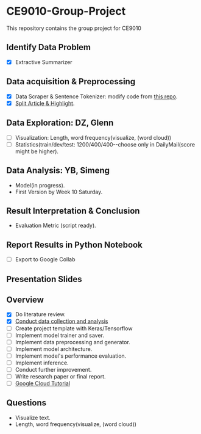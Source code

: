# CE9010-Group-Project
This repository contains the group project for CE9010

## Identify Data Problem
- [x] Extractive Summarizer 

## Data acquisition & Preprocessing 
- [x] Data Scraper & Sentence Tokenizer: modify code from [this repo](https://github.com/abisee/cnn-dailymail). 
- [x] [Split Article & Highlight](https://github.com/EdinburghNLP/Refresh). 

## Data Exploration: DZ, Glenn
- [ ] Visualization: Length, word frequency(visualize, (word cloud))
- [ ] Statistics(train/dev/test: 1200/400/400--choose only in DailyMail(score might be higher). 

## Data Analysis: YB, Simeng
* Model(in progress).
* First Version by Week 10 Saturday. 

## Result Interpretation & Conclusion
* Evaluation Metric (script ready). 

## Report Results in Python Notebook
- [ ] Export to Google Collab

## Presentation Slides

## Overview
- [x] Do literature review.
- [x] [Conduct data collection and analysis](https://github.com/EdinburghNLP/Refresh)
- [ ] Create project template with Keras/Tensorflow
- [ ] Implement model trainer and saver.
- [ ] Implement data preprocessing and generator.
- [ ] Implement model architecture.
- [ ] Implement model's performance evaluation.
- [ ] Implement inference.
- [ ] Conduct further improvement.
- [ ] Write research paper or final report.
- [ ] [Google Cloud Tutorial](http://cs231n.github.io/gce-tutorial/)

## Questions
* Visualize text. 
* Length, word frequency(visualize, (word cloud))
